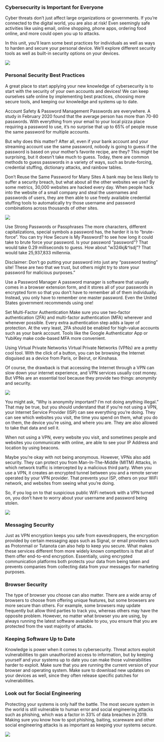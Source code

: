 ### Cybersecurity is Important for Everyone
Cyber threats don’t just affect large organizations or governments. If you’re connected to the digital world, you are also at risk! Even seemingly safe activities like using email, online shopping, phone apps, ordering food online, and more could open you up to attacks.

In this unit, you’ll learn some best practices for individuals as well as ways to harden and secure your personal device. We’ll explore different security tools as well as built-in security options on your devices.

![](https://static-assets.codecademy.com/Courses/introduction-to-cybersecurity/securing-personal-devices/Cybersecurity_ComputerSystemSecurityHardening_1-16.svg)

### Personal Security Best Practices

A great place to start applying your new knowledge of cybersecurity is to start with the security of your own accounts and devices! We can keep ourselves safe online by implementing best practices, choosing more secure tools, and keeping our knowledge and systems up to date.

Account Safety & Password Management
Passwords are everywhere. A study in February 2020 found that the average person has more than 70-80 passwords. With everything from your email to your local pizza place requiring a password to use, it’s no surprise that up to 65% of people reuse the same password for multiple accounts.

But why does this matter? After all, even if your bank account and your streaming account use the same password, nobody is going to guess if the password is based on your mother’s favorite recipe, are they? This might be surprising, but it doesn’t take much to guess. Today, there are common methods to guess passwords in a variety of ways, such as brute-forcing, credential stuffing, dictionary attacks, and rainbow tables.

Don’t Reuse the Same Password for Many Sites
A bank may be less likely to suffer a security breach, but what about all the other websites we use? By some metrics, 30,000 websites are hacked every day. When people hack into the website of a small company and steal the usernames and passwords of users, they are then able to use freely available credential stuffing tools to automatically try those username and password combinations across thousands of other sites.

![](https://static-assets.codecademy.com/Courses/introduction-to-cybersecurity/personal-device-security/Cybersecurity_CredentialStuffing_v2-01.svg)

Use Strong Passwords or Passphrases
The more characters, different capitalizations, special symbols a password has, the harder it is to “brute-force”. You can try How Secure is My Password? to see how long it could take to brute force your password. Is your password “password”? That would take 0.29 milliseconds to guess. How about “w324kj&^lsdj”? That would take 25,937,833 millennia.

Disclaimer: Don’t go putting your password into just any “password testing” site! These are two that we trust, but others might try to store your password for malicious purposes.”

Use a Password Manager
A password manager is software that usually comes in a browser extension form, and it stores all of your passwords in encrypted form so that you don’t have to remember all of them individually. Instead, you only have to remember one master password. Even the United States government recommends using one!

Set Multi-Factor Authentication
Make sure you use two-factor authentication (2FA) and multi-factor authentication (MFA) wherever and whenever possible. Every extra authentication step adds a layer of protection. At the very least, 2FA should be enabled for high-value accounts such as your bank account. Tools like the Google Authenticator App or YubiKey make code-based MFA more convenient.

Using Virtual Private Networks
Virtual Private Networks (VPNs) are a pretty cool tool. With the click of a button, you can be browsing the Internet disguised as a device from Paris, or Beirut, or Kinshasa.

Of course, the drawback is that accessing the Internet through a VPN can slow down your internet experience, and VPN services usually cost money. But VPNs are an essential tool because they provide two things: anonymity and security.

![](https://static-assets.codecademy.com/Courses/introduction-to-cybersecurity/personal-device-security/Cybersecurity_VPNDiagram_1-09.svg)

You might ask, “Why is anonymity important? I’m not doing anything illegal.” That may be true, but you should understand that if you’re not using a VPN, your Internet Service Provider (ISP) can see everything you’re doing. They can see which websites you visit, the time you spend on them, what you do on them, the device you’re using, and where you are. They are also allowed to take that data and sell it.

When not using a VPN, every website you visit, and sometimes people and websites you communicate with online, are able to see your IP Address and location by using beacons.

Maybe you’re okay with not being anonymous. However, VPNs also add security. They can protect you from Man-In-The-Middle (MITM) Attacks, in which network traffic is intercepted by a malicious third party. When you use a VPN, it creates an encrypted tunnel between you and a remote server operated by your VPN provider. That prevents your ISP, others on your WiFi network, and websites from seeing what you’re doing.

So, if you log on to that suspicious public WiFi network with a VPN turned on, you don’t have to worry about your username and password being stolen.

![](https://static-assets.codecademy.com/Courses/introduction-to-cybersecurity/personal-device-security/Cybersecurity_ManintheMiddle_v2-11.svg)

### Messaging Security
Just as VPN encryption keeps you safe from eavesdroppers, the encryption provided by certain messaging apps such as Signal, or email providers such as Protonmail or Tutanota can also help to keep you secure. What makes these services different from more widely known competitors is that all of them offer end-to-end encryption. Essentially, using encrypted communication platforms both protects your data from being taken and prevents companies from collecting data from your messages for marketing purposes.

### Browser Security
The type of browser you choose can also matter. There are a wide array of browsers to choose from offering unique features, but some browsers are more secure than others. For example, some browsers may update frequently but allow third parties to track you, whereas others may have the opposite problem. However, no matter what browser you are using, by always running the latest software available to you, you ensure that you are protected from the vast majority of attacks.

### Keeping Software Up to Date
Knowledge is power when it comes to cybersecurity. Threat actors exploit vulnerabilities to gain unauthorized access to information, but by keeping yourself and your systems up to date you can make those vulnerabilities harder to exploit. Make sure that you are running the current version of your browser and operating system. Make sure to download new updates on your devices as well, since they often release specific patches for vulnerabilities.

### Look out for Social Engineering
Protecting your systems is only half the battle. The most secure system in the world is still vulnerable to human error and social engineering attacks such as phishing, which was a factor in 33% of data breaches in 2019. Making sure you know how to spot phishing, baiting, scareware and other social engineering attacks is as important as keeping your systems secure.

![](https://static-assets.codecademy.com/Courses/introduction-to-cybersecurity/personal-device-security/verizon_attacks.png)

